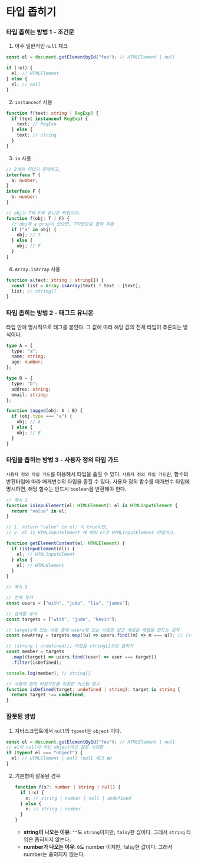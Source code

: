 # 타입 좁히기

### 타입 좁히는 방법 1 - 조건문

1.  아주 일반적인 `null` 체크

```ts
const el = document.getElementbyId("foo"); // HTMLElement | null

if (!el) {
  el; // HTMLElement
} else {
  el; // null
}
```

2. `instanceof` 사용

```ts
function f(text: string | RegExp) {
  if (text instanceof RegExp) {
    text; // RegExp
  } else {
    text; // string
  }
}
```

3. `in` 사용

```ts
// 2개의 타입이 존재하고,
interface T {
  a: number;
}
interface F {
  b: number;
}

// obj는 T와 F의 유니온 타입이다.
function f(obj: T | F) {
  // obj에 a prop이 있으면, T타입으로 좁혀 추론
  if ("a" in obj) {
    obj; // T
  } else {
    obj; // F
  }
}
```

4. `Array.isArray` 사용

```ts
function a(text: string | string[]) {
  const list = Array.isArray(text) ? text : [text];
  list; // string[]
}
```

### 타입 좁히는 방법 2 - 태그드 유니온

타입 안에 명시적으로 태그를 붙인다. 그 값에 따라 해당 값의 전체 타입이 추론되는 방식이다.

```ts
type A = {
  type: "a";
  name: string;
  age: number;
};

type B = {
  type: "b";
  addres: string;
  email: string;
};

function tagged(obj: A | B) {
  if (obj.type === "a") {
    obj; // A
  } else {
    obj; // B
  }
}
```

### 타입을 좁히는 방법 3 - 사용자 정의 타입 가드

`사용자 정의 타입 가드`를 이용해서 타입을 좁힐 수 있다. `사용자 정의 타입 가드`란, 함수의 반환타입에 따라 매개변수의 타입을 좁힐 수 있다. 사용자 정의 함수를 매개변수 타입에 명시하면, 해당 함수는 반드시 `boolean`을 반환해야 한다.

```ts
// 예시 1
function isInpuElement(el: HTMLElement): el is HTMLInputElement {
  return "value" in el;
}

// 1. return "value" in el; 이 true이면,
// 2. el is HTMLInputElement 에 따라 el은 HTMLInputElement 타입이다.

function getElementContent(el: HTMLElement) {
  if (isInpuElement(el)) {
    el; // HTMLInputElment
  } else {
    el; // HTMLHlement
  }
}
```

```ts
// 예시 2

// 전체 유저
const users = ["with", "jude", "lia", "james"];

// 검색할 유저
const targets = ["with", "jude", "kevin"];

// targets에 있는 사람 중에 users에 있는 사람만 담긴 새로운 배열을 만드는 로직
const newArray = targets.map((u) => users.find((m) => m === u)); // (string | undefined)[]

// (string | undefined)[] 타입을 string[]으로 좁히기
const member = targets
  .map((target) => users.find((user) => user === target))
  .filter(isDefined);

console.log(member); // string[]

// 사용자 정의 타입가드를 이용한 커스텀 함수
function isDefined(target: undefined | string): target is string {
  return target !== undefined;
}
```

### 잘못된 방법

1. 자바스크립트에서 `null`의 `typeof`는 `object` 이다.

```ts
const el = document.getElementById("foo"); // HTMLElement | null
// el이 null이 아닌 object라고 잘못 기대함
if (typeof el === "object") {
  el; // HTMLElement | null (null 체크 ❌)
}
```

2. 기본형이 잘못된 경우

   ```ts
   function f(x?: number | string | null) {
     if (!x) {
       x; // string | number | null | undefined
     } else {
       x; // string | number
     }
   }
   ```

   - **string이 나오는 이유**: `""`도 `string`이지만, `falsy`한 값이다. 그래서 `string` 타입은 좁혀지지 않는다.
   - **number가 나오는 이유**: `0`도 number 이지만, falsy한 값이다. 그래서 number는 좁혀지지 않는다.
